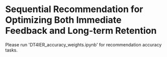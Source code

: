 # Sequential Recommendation for Optimizing Both Immediate Feedback and Long-term Retention

Please run 'DT4IER_accuracy_weights.ipynb' for recommendation accuracy tasks.
